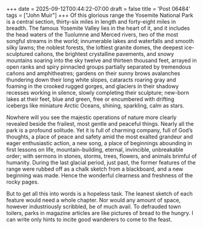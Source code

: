 +++
date = 2025-09-12T00:44:22-07:00
draft = false
title = 'Post 06484'
tags = ["John Muir"]
+++
Of this glorious range the Yosemite National Park is a central section, thirty-six miles in length and forty-eight miles in breadth. The famous Yosemite Valley lies in the heart of it, and it includes the head waters of the Tuolumne and Merced rivers, two of the most songful streams in the world; innumerable lakes and waterfalls and smooth silky lawns; the noblest forests, the loftiest granite domes, the deepest ice-sculptured cañons, the brightest crystalline pavements, and snowy mountains soaring into the sky twelve and thirteen thousand feet, arrayed in open ranks and spiry pinnacled groups partially separated by tremendous cañons and amphitheatres; gardens on their sunny brows avalanches thundering down their long white slopes, cataracts roaring gray and foaming in the crooked rugged gorges, and glaciers in their shadowy recesses working in silence, slowly completing their sculpture; new-born lakes at their feet, blue and green, free or encumbered with drifting icebergs like miniature Arctic Oceans, shining, sparkling, calm as stars.

Nowhere will you see the majestic operations of nature more clearly revealed beside the frailest, most gentle and peaceful things. Nearly all the park is a profound solitude. Yet it is full of charming company, full of God’s thoughts, a place of peace and safety amid the most exalted grandeur and eager enthusiastic action, a new song, a place of beginnings abounding in first lessons on life, mountain-building, eternal, invincible, unbreakable order; with sermons in stones, storms, trees, flowers, and animals brimful of humanity. During the last glacial period, just past, the former features of the range were rubbed off as a chalk sketch from a blackboard, and a new beginning was made. Hence the wonderful clearness and freshness of the rocky pages.

But to get all this into words is a hopeless task. The leanest sketch of each feature would need a whole chapter. Nor would any amount of space, however industriously scribbled, be of much avail. To defrauded town toilers, parks in magazine articles are like pictures of bread to the hungry. I can write only hints to incite good wanderers to come to the feast.
